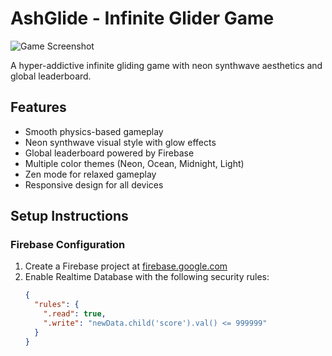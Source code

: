 # AshGlide - Infinite Glider Game

![Game Screenshot](screenshot.jpg)

A hyper-addictive infinite gliding game with neon synthwave aesthetics and global leaderboard.

## Features

- Smooth physics-based gameplay
- Neon synthwave visual style with glow effects
- Global leaderboard powered by Firebase
- Multiple color themes (Neon, Ocean, Midnight, Light)
- Zen mode for relaxed gameplay
- Responsive design for all devices

## Setup Instructions

### Firebase Configuration

1. Create a Firebase project at [firebase.google.com](https://firebase.google.com/)
2. Enable Realtime Database with the following security rules:
   ```json
   {
     "rules": {
       ".read": true,
       ".write": "newData.child('score').val() <= 999999"
     }
   }
